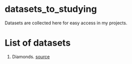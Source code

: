 # datasets_to_studying
Datasets are collected here for easy access in my projects.

# List of datasets
1. Diamonds. [source](https://www.kaggle.com/datasets/shivam2503/diamonds/data)
